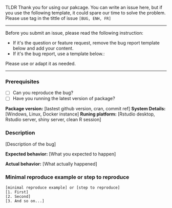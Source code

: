 TLDR
Thank you for using our pakcage. You can write an issue here, but if you use the following template, it could spare our time to solve the problem. Please use tag in the tittle of issue `[BUG, ENH, FR]`

---
Before you submit an issue, please read the following instruction:

- If it's the question or feature request, remove the bug report template below and add your content.
- If it's the bug report, use a template below.:

Please use or adapt it as needed.

---

### Prerequisites

* [ ] Can you reproduce the bug?
* [ ] Have you running the latest version of package?

**Package version:** [lastest github version, cran, commit ref]
**System Details:** [Windows, Linux, Docker instance]
**Runing platform:** [Rstudio desktop, Rstudio server, shiny server, clean R session]

### Description

[Description of the bug]

**Expected behavior:**
[What you expected to happen]

**Actual behavior:**
[What actually happened]

### Minimal reproduce example or step to reproduce

```
[minimal reproduce example] or [step to reproduce]
[1. First]
[2. Second]
[3. And so on...]
```
